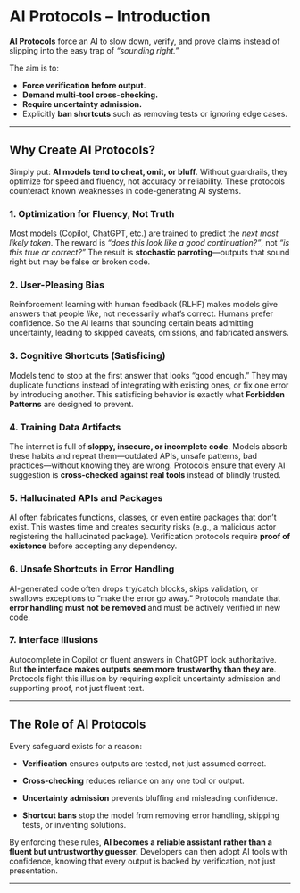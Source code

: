 # AI Protocols – Introduction

**AI Protocols** force an AI to slow down, verify, and prove claims instead of slipping into the easy trap of _“sounding right.”_

The aim is to:

- **Force verification before output.**
- **Demand multi-tool cross-checking.**
- **Require uncertainty admission.**
- Explicitly **ban shortcuts** such as removing tests or ignoring edge cases.
---

## Why Create AI Protocols?

Simply put: **AI models tend to cheat, omit, or bluff**. Without guardrails, they optimize for speed and fluency, not accuracy or reliability. These protocols counteract known weaknesses in code-generating AI systems.

### 1. Optimization for Fluency, Not Truth

Most models (Copilot, ChatGPT, etc.) are trained to predict the _next most likely token_. The reward is _“does this look like a good continuation?”_, not _“is this true or correct?”_ The result is **stochastic parroting**—outputs that sound right but may be false or broken code.

### 2. User-Pleasing Bias

Reinforcement learning with human feedback (RLHF) makes models give answers that people _like_, not necessarily what’s correct. Humans prefer confidence. So the AI learns that sounding certain beats admitting uncertainty, leading to skipped caveats, omissions, and fabricated answers.

### 3. Cognitive Shortcuts (Satisficing)

Models tend to stop at the first answer that looks “good enough.” They may duplicate functions instead of integrating with existing ones, or fix one error by introducing another. This satisficing behavior is exactly what **Forbidden Patterns** are designed to prevent.

### 4. Training Data Artifacts

The internet is full of **sloppy, insecure, or incomplete code**. Models absorb these habits and repeat them—outdated APIs, unsafe patterns, bad practices—without knowing they are wrong. Protocols ensure that every AI suggestion is **cross-checked against real tools** instead of blindly trusted.

### 5. Hallucinated APIs and Packages

AI often fabricates functions, classes, or even entire packages that don’t exist. This wastes time and creates security risks (e.g., a malicious actor registering the hallucinated package). Verification protocols require **proof of existence** before accepting any dependency.

### 6. Unsafe Shortcuts in Error Handling

AI-generated code often drops try/catch blocks, skips validation, or swallows exceptions to “make the error go away.” Protocols mandate that **error handling must not be removed** and must be actively verified in new code.

### 7. Interface Illusions

Autocomplete in Copilot or fluent answers in ChatGPT look authoritative. But **the interface makes outputs seem more trustworthy than they are**. Protocols fight this illusion by requiring explicit uncertainty admission and supporting proof, not just fluent text.

---

## The Role of AI Protocols

Every safeguard exists for a reason:

- **Verification** ensures outputs are tested, not just assumed correct.
    
- **Cross-checking** reduces reliance on any one tool or output.
    
- **Uncertainty admission** prevents bluffing and misleading confidence.
    
- **Shortcut bans** stop the model from removing error handling, skipping tests, or inventing solutions.
    

By enforcing these rules, **AI becomes a reliable assistant rather than a fluent but untrustworthy guesser.** Developers can then adopt AI tools with confidence, knowing that every output is backed by verification, not just presentation.

---

